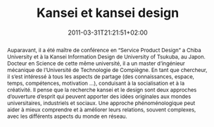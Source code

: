 ---
slug: kansei-et-kansei-design
title: "Kansei et kansei design"
layout: single
searchFilter: Event
publitype: presentation
subsection: lecture
tags: ['ENSCI', 'kansei', 'design_kansei', 'ingénierie_kansei']
kansei: true
research: 
    -  kansei
institution:
    logo: TUe
    short: 'TU/e'
    name: "Eindhoven University of Technology"
    web: "https://www.tue.nl/en/"
    colo: "#c72125"
date: 2011-03-31T21:21:51+02:00
reference: "Lévy, P. (2011). Kansei et kansei design, presented at l'École Nationale Supérieure de la Création Industrielle, Paris, France. March 31st, 2011."
abstract: "Auparavant, il a été maître de conférence en “Service Product Design” a Chiba University et à la Kansei Information Design de University of Tsukuba, au Japon. Docteur en Science de cette même université, il a un master d’ingénieur mécanique de l’Université de Technologie de Compiègne. En tant que chercheur, il s’est intéressé à tous les aspects de partage (des connaissances, espace, temps, compétences, motivation …), conduisant à la socialisation et à la créativité. Il pense que la recherche kansei et le design sont deux approches d’ouverture d’esprit qui peuvent apporter des idées originales aux mondes universitaires, industriels et sociaux. Une approche phénoménologique peut aider à mieux comprendre et à améliorer leurs relations, souvent complexes, avec les différents aspects du monde en réseau."
---